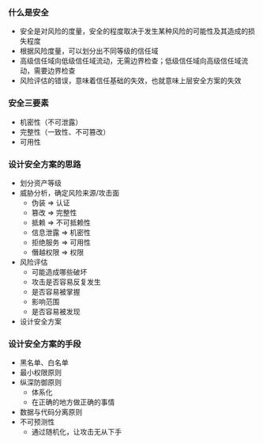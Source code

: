 ### 什么是安全

- 安全是对风险的度量，安全的程度取决于发生某种风险的可能性及其造成的损失程度
- 根据风险度量，可以划分出不同等级的信任域
- 高级信任域向低级信任域流动，无需边界检查；低级信任域向高级信任域流动，需要边界检查
- 风险评估的错误，意味着信任基础的失效，也就意味上层安全方案的失效


### 安全三要素

- 机密性（不可泄露）
- 完整性（一致性、不可篡改）
- 可用性


### 设计安全方案的思路

- 划分资产等级
- 威胁分析，确定风险来源/攻击面
  + 伪装     => 认证
  + 篡改     => 完整性
  + 抵赖     => 不可抵赖性
  + 信息泄露 => 机密性
  + 拒绝服务 => 可用性
  + 僭越权限 => 权限
- 风险评估
  + 可能造成哪些破坏
  + 攻击是否容易反复发生
  + 是否容易被掌握
  + 影响范围
  + 是否容易被发现
- 设计安全方案

### 设计安全方案的手段

- 黑名单、白名单
- 最小权限原则
- 纵深防御原则
  + 体系化
  + 在正确的地方做正确的事情
- 数据与代码分离原则
- 不可预测性
  + 通过随机化，让攻击无从下手
